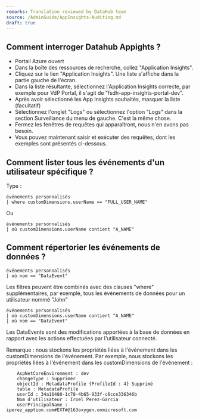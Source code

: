 ```yaml
---
remarks: Translation reviewed by DataHub team
source: /AdminGuide/AppInsights-Auditing.md
draft: true
---
```


## Comment interroger Datahub Appights ?

- Portail Azure ouvert
- Dans la boîte des ressources de recherche, collez "Application Insights".
- Cliquez sur le lien "Application Insights". Une liste s'affiche dans la partie gauche de l'écran.
- Dans la liste résultante, sélectionnez l'Application Insights correcte, par exemple pour VdP Portal, il s'agit de "fsdh-app-insights-portal-dev".
- Après avoir sélectionné les App Insights souhaités, masquer la liste (facultatif)
- Sélectionnez l'onglet "Logs" ou sélectionnez l'option "Logs" dans la section Surveillance du menu de gauche. C'est la même chose.
- Fermez les fenêtres de requêtes qui apparaîtront, nous n'en avons pas besoin.
- Vous pouvez maintenant saisir et exécuter des requêtes, dont les exemples sont présentés ci-dessous.

## Comment lister tous les événements d'un utilisateur spécifique ?

Type :

```
événements personnalisés
| where customDimensions.userName == "FULL_USER_NAME"

```

Ou

```
événements personnalisés
| où customDimensions.userName contient "A_NAME"

```

## Comment répertorier les événements de données ?

```
événements personnalisés
| où nom == "DataEvent"
```

Les filtres peuvent être combinés avec des clauses "where" supplémentaires, par exemple, tous les événements de données pour un utilisateur nommé "John"

```
événements personnalisés
| où customDimensions.userName contient "A_NAME"
| où nom == "DataEvent"
```

Les DataEvents sont des modifications apportées à la base de données en rapport avec les actions effectuées par l'utilisateur connecté.

Remarque : nous stockons les propriétés liées à l'événement dans les customDimensions de l'événement. Par exemple, nous stockons les propriétés liées à l'événement dans les customDimensions de l'événement :
```
	AspNetCoreEnvironment : dev
	changeType : Supprimer
	objectId : MetadataProfile {ProfileId : 4} Supprimé
	table : MetadataProfile
	userId : 34a16480-1c78-4b65-933f-c6cce336346b
	Nom d'utilisateur : Iroel Perez-Garcia
	userPrincipalName : iperez_apption.com#EXT#@163oxygen.onmicrosoft.com
```


